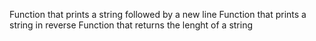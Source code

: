 Function that prints a string followed by a new line
Function that prints a string in reverse
Function that returns the lenght of a string
